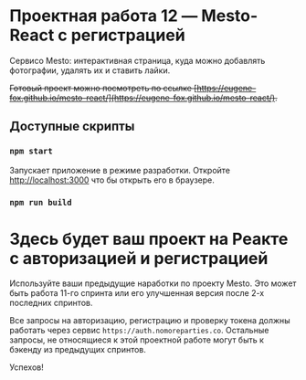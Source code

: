 # Проектная работа 12 — Mesto-React с регистрацией

Cервисо Mesto: интерактивная страница, куда можно добавлять фотографии, удалять их и ставить лайки.

~~Готовый проект можно посмотреть по ссылке [https://eugene-fox.github.io/mesto-react/](https://eugene-fox.github.io/mesto-react/).~~

## Доступные скрипты

### `npm start`

Запускает приложение в режиме разработки.
Откройте [http://localhost:3000](http://localhost:3000) что бы открыть его в браузере.

### `npm run build`

# Здесь будет ваш проект на Реакте с авторизацией и регистрацией

Используйте ваши предыдущие наработки по проекту Mesto. Это может быть работа 11-го спринта или его улучшенная версия после 2-х последних спринтов.

Все запросы на авторизацию, регистрацию и проверку токена должны работать через сервис `https://auth.nomoreparties.co`. Остальные запросы, не относящиеся к этой проектной работе могут быть к бэкенду из предыдущих спринтов.

Успехов!
